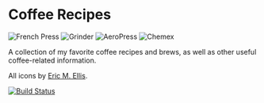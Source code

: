 # Coffee Recipes

![French Press](https://cdn.rawgit.com/andmos/Coffee/master/img/FrenchPress.svg)
![Grinder](https://cdn.rawgit.com/andmos/Coffee/master/img/Grinder.svg)
![AeroPress](https://cdn.rawgit.com/andmos/Coffee/master/img/AeroPress.svg)
![Chemex](https://cdn.rawgit.com/andmos/Coffee/master/img/Chemex.svg)

A collection of my favorite coffee recipes and brews, as well as other useful coffee-related information.

All icons by [Eric M. Ellis](http://thenounproject.com/ericellis/).

[![Build Status](https://travis-ci.org/andmos/Coffee.svg?branch=master)](https://travis-ci.org/andmos/Coffee)

